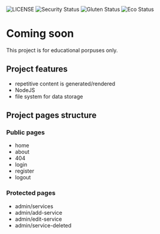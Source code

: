 ![LICENSE](https://img.shields.io/badge/license-MIT-blue.svg?style=flat-square)
![Security Status](https://img.shields.io/security-headers?label=Security&url=https%3A%2F%2Fgithub.com&style=flat-square)
![Gluten Status](https://img.shields.io/badge/Gluten-Free-green.svg)
![Eco Status](https://img.shields.io/badge/ECO-Friendly-green.svg)

# Coming soon

This project is for educational porpuses only. 


## Project features

- repetitive content is generated/rendered
- NodeJS
- file system for data storage

## Project pages structure

### Public pages

- home
- about
- 404
- login
- register
- logout

### Protected pages

- admin/services
- admin/add-service
- admin/edit-service
- admin/service-deleted